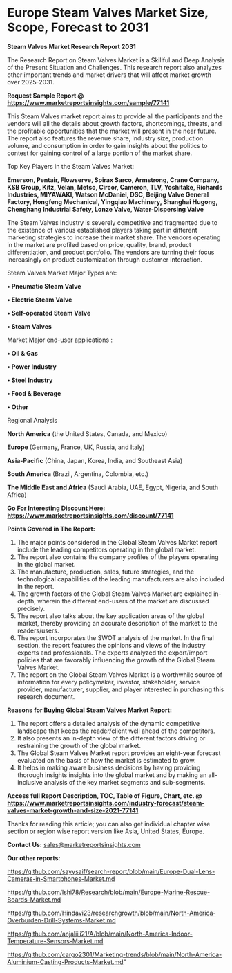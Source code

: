 # Europe Steam Valves Market Size, Scope, Forecast to 2031

<strong>Steam Valves Market Research Report 2031</strong>

The Research Report on Steam Valves Market is a Skillful and Deep Analysis of the Present Situation and Challenges. This research report also analyzes other important trends and market drivers that will affect market growth over 2025-2031.

<strong>Request Sample Report @ <a href=https://www.marketreportsinsights.com/sample/77141>https://www.marketreportsinsights.com/sample/77141</a></strong>

This Steam Valves market report aims to provide all the participants and the vendors will all the details about growth factors, shortcomings, threats, and the profitable opportunities that the market will present in the near future. The report also features the revenue share, industry size, production volume, and consumption in order to gain insights about the politics to contest for gaining control of a large portion of the market share.

Top Key Players in the Steam Valves Market:

<strong>Emerson, Pentair, Flowserve, Spirax Sarco, Armstrong, Crane Company, KSB Group, Kitz, Velan, Metso, Circor, Cameron, TLV, Yoshitake, Richards Industries, MIYAWAKI, Watson McDaniel, DSC, Beijing Valve General Factory, Hongfeng Mechanical, Yingqiao Machinery, Shanghai Hugong, Chenghang Industrial Safety, Lonze Valve, Water-Dispersing Valve</strong>

The Steam Valves Industry is severely competitive and fragmented due to the existence of various established players taking part in different marketing strategies to increase their market share. The vendors operating in the market are profiled based on price, quality, brand, product differentiation, and product portfolio. The vendors are turning their focus increasingly on product customization through customer interaction.

Steam Valves Market Major Types are:

<strong>• Pneumatic Steam Valve

• Electric Steam Valve

• Self-operated Steam Valve

• Steam Valves</strong>

Market Major end-user applications :

<strong>• Oil & Gas

• Power Industry

• Steel Industry

• Food & Beverage

• Other</strong>

Regional Analysis

</u><strong><b>North America</b></strong> (the United States, Canada, and Mexico)

<strong><b>Europe </b></strong>(Germany, France, UK, Russia, and Italy)

<strong><b>Asia-Pacific</b></strong> (China, Japan, Korea, India, and Southeast Asia)

<strong><b>South America</b></strong> (Brazil, Argentina, Colombia, etc.)

<strong><b>The Middle East and Africa</b></strong> (Saudi Arabia, UAE, Egypt, Nigeria, and South Africa)

<strong>Go For Interesting Discount Here: <a href=https://www.marketreportsinsights.com/discount/77141>https://www.marketreportsinsights.com/discount/77141</a></strong>

<strong>Points Covered in The Report:</strong>
<ol>
  <li>The major points considered in the Global Steam Valves Market report include the leading competitors operating in the global market.</li>
  <li>The report also contains the company profiles of the players operating in the global market.</li>
  <li>The manufacture, production, sales, future strategies, and the technological capabilities of the leading manufacturers are also included in the report.</li>
  <li>The growth factors of the Global Steam Valves Market are explained in-depth, wherein the different end-users of the market are discussed precisely.</li>
  <li>The report also talks about the key application areas of the global market, thereby providing an accurate description of the market to the readers/users.</li>
  <li>The report incorporates the SWOT analysis of the market. In the final section, the report features the opinions and views of the industry experts and professionals. The experts analyzed the export/import policies that are favorably influencing the growth of the Global Steam Valves Market.</li>
  <li>The report on the Global Steam Valves Market is a worthwhile source of information for every policymaker, investor, stakeholder, service provider, manufacturer, supplier, and player interested in purchasing this research document.</li>
</ol>
<strong>Reasons for Buying Global Steam Valves Market Report:</strong>

<ol>
  <li>The report offers a detailed analysis of the dynamic competitive landscape that keeps the reader/client well ahead of the competitors.</li>
  <li>It also presents an in-depth view of the different factors driving or restraining the growth of the global market.</li>
  <li>The Global Steam Valves Market report provides an eight-year forecast evaluated on the basis of how the market is estimated to grow.</li>
  <li>It helps in making aware business decisions by having providing thorough insights insights into the global market and by making an all-inclusive analysis of the key market segments and sub-segments.</li>
</ol>
<strong>Access full Report Description, TOC, Table of Figure, Chart, etc. @ <a href=https://www.marketreportsinsights.com/industry-forecast/steam-valves-market-growth-and-size-2021-77141>https://www.marketreportsinsights.com/industry-forecast/steam-valves-market-growth-and-size-2021-77141</a></strong>


Thanks for reading this article; you can also get individual chapter wise section or region wise report version like Asia, United States, Europe.

<strong>Contact Us:</strong>
sales@marketreportsinsights.com

<strong>Our other reports:</strong>

<a href=https://github.com/sayysaif/search-report/blob/main/Europe-Dual-Lens-Cameras-in-Smartphones-Market.md>https://github.com/sayysaif/search-report/blob/main/Europe-Dual-Lens-Cameras-in-Smartphones-Market.md</a>

<a href=https://github.com/Ishi78/Research/blob/main/Europe-Marine-Rescue-Boards-Market.md>https://github.com/Ishi78/Research/blob/main/Europe-Marine-Rescue-Boards-Market.md</a>

<a href=https://github.com/Hindavi23/researchgrowth/blob/main/North-America-Overburden-Drill-Systems-Market.md>https://github.com/Hindavi23/researchgrowth/blob/main/North-America-Overburden-Drill-Systems-Market.md</a>

<a href=https://github.com/anjaliiii21/A/blob/main/North-America-Indoor-Temperature-Sensors-Market.md>https://github.com/anjaliiii21/A/blob/main/North-America-Indoor-Temperature-Sensors-Market.md</a>

<a href=https://github.com/cargo2301/Marketing-trends/blob/main/North-America-Aluminium-Casting-Products-Market.md>https://github.com/cargo2301/Marketing-trends/blob/main/North-America-Aluminium-Casting-Products-Market.md</a>"
